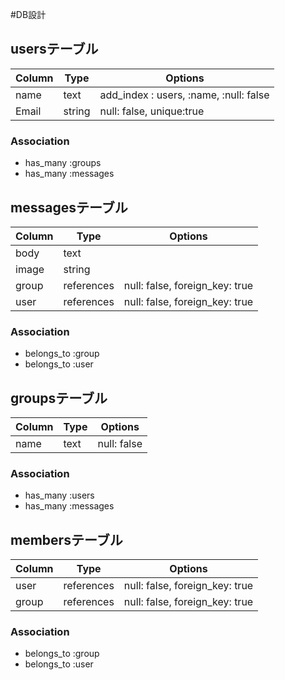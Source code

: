 #DB設計

## usersテーブル

|Column|Type|Options|
|------|----|-------|
|name |text|add_index : users, :name, :null: false|
|Email|string|null: false, unique:true|

### Association
- has_many :groups
- has_many :messages


## messagesテーブル

|Column|Type|Options|
|------|----|-------|
|body |text||
|image|string||
|group|references|null: false, foreign_key: true|
|user|references|null: false, foreign_key: true|

### Association
- belongs_to :group
- belongs_to :user


## groupsテーブル

|Column|Type|Options|
|------|----|-------|
|name |text|null: false|

### Association
- has_many :users
- has_many :messages


## membersテーブル

|Column|Type|Options|
|------|----|-------|
|user|references|null: false, foreign_key: true|
|group|references|null: false, foreign_key: true|

### Association
- belongs_to :group
- belongs_to :user
